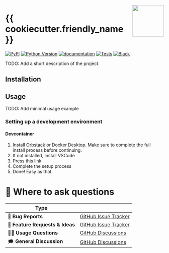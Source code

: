 <a href="https://github.com/{{cookiecutter.github_user}}/{{cookiecutter.project_name}}"><img src="https://github.com/{{cookiecutter.github_user}}/{{cookiecutter.project_name}}/blob/main/docs/_static/icon.png?raw=true" width="100" align="right"/></a>

# {{ cookiecutter.friendly_name }}

[![PyPI](https://img.shields.io/pypi/v/{{cookiecutter.project_name}}.svg)][pypi status]
[![Python Version](https://img.shields.io/pypi/pyversions/{{cookiecutter.project_name}})][pypi status]
[![documentation](https://github.com/{{cookiecutter.github_user}}/{{cookiecutter.project_name}}/actions/workflows/documentation.yml/badge.svg)][documentation]
[![Tests](https://github.com/{{cookiecutter.github_user}}/{{cookiecutter.project_name}}/actions/workflows/tests.yml/badge.svg)][tests]
[![Black](https://img.shields.io/badge/code%20style-black-000000.svg)][black]

[pypi status]: https://pypi.org/project/{{cookiecutter.project_name}}/
[documentation]: https://{{cookiecutter.github_user}}.github.io/{{cookiecutter.project_name}}/
[tests]: https://github.com/{{cookiecutter.github_user}}/{{cookiecutter.project_name}}/actions?workflow=Tests
[black]: https://github.com/psf/black


<!-- start short-description -->

TODO: Add a short description of the project.

<!-- end short-description -->

## Installation

## Usage

TODO: Add minimal usage example

### Setting up a development environment
#### Devcontainer
1. Install [Orbstack](https://orbstack.dev/) or Docker Desktop. Make sure to complete the full install process before continuing.
2. If not installed, install VSCode
3. Press this [link](https://vscode.dev/redirect?url=vscode://ms-vscode-remote.remote-containers/cloneInVolume?url=https://github.com/Aarhus-Psychiatry-Research/psycop-common)
4. Complete the setup process
5. Done! Easy as that.

# 💬 Where to ask questions

| Type                           |                        |
| ------------------------------ | ---------------------- |
| 🚨 **Bug Reports**              | [GitHub Issue Tracker] |
| 🎁 **Feature Requests & Ideas** | [GitHub Issue Tracker] |
| 👩‍💻 **Usage Questions**          | [GitHub Discussions]   |
| 🗯 **General Discussion**       | [GitHub Discussions]   |

[github issue tracker]: https://github.com/{{cookiecutter.github_user}}/{{cookiecutter.project_name}}/issues
[github discussions]: https://github.com/{{cookiecutter.github_user}}/{{cookiecutter.project_name}}/discussions


